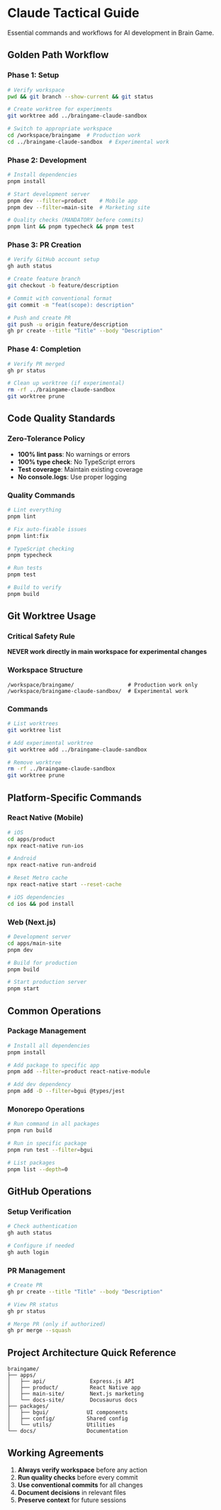 # Claude Tactical Guide

Essential commands and workflows for AI development in Brain Game.

## Golden Path Workflow

### Phase 1: Setup
```bash
# Verify workspace
pwd && git branch --show-current && git status

# Create worktree for experiments
git worktree add ../braingame-claude-sandbox

# Switch to appropriate workspace
cd /workspace/braingame  # Production work
cd ../braingame-claude-sandbox  # Experimental work
```

### Phase 2: Development
```bash
# Install dependencies
pnpm install

# Start development server
pnpm dev --filter=product    # Mobile app
pnpm dev --filter=main-site  # Marketing site

# Quality checks (MANDATORY before commits)
pnpm lint && pnpm typecheck && pnpm test
```

### Phase 3: PR Creation
```bash
# Verify GitHub account setup
gh auth status

# Create feature branch
git checkout -b feature/description

# Commit with conventional format
git commit -m "feat(scope): description"

# Push and create PR
git push -u origin feature/description
gh pr create --title "Title" --body "Description"
```

### Phase 4: Completion
```bash
# Verify PR merged
gh pr status

# Clean up worktree (if experimental)
rm -rf ../braingame-claude-sandbox
git worktree prune
```

## Code Quality Standards

### Zero-Tolerance Policy
- **100% lint pass**: No warnings or errors
- **100% type check**: No TypeScript errors
- **Test coverage**: Maintain existing coverage
- **No console.logs**: Use proper logging

### Quality Commands
```bash
# Lint everything
pnpm lint

# Fix auto-fixable issues
pnpm lint:fix

# TypeScript checking
pnpm typecheck

# Run tests
pnpm test

# Build to verify
pnpm build
```

## Git Worktree Usage

### Critical Safety Rule
**NEVER work directly in main workspace for experimental changes**

### Workspace Structure
```
/workspace/braingame/                 # Production work only
/workspace/braingame-claude-sandbox/  # Experimental work
```

### Commands
```bash
# List worktrees
git worktree list

# Add experimental worktree
git worktree add ../braingame-claude-sandbox

# Remove worktree
rm -rf ../braingame-claude-sandbox
git worktree prune
```

## Platform-Specific Commands

### React Native (Mobile)
```bash
# iOS
cd apps/product
npx react-native run-ios

# Android
npx react-native run-android

# Reset Metro cache
npx react-native start --reset-cache

# iOS dependencies
cd ios && pod install
```

### Web (Next.js)
```bash
# Development server
cd apps/main-site
pnpm dev

# Build for production
pnpm build

# Start production server
pnpm start
```

## Common Operations

### Package Management
```bash
# Install all dependencies
pnpm install

# Add package to specific app
pnpm add --filter=product react-native-module

# Add dev dependency
pnpm add -D --filter=bgui @types/jest
```

### Monorepo Operations
```bash
# Run command in all packages
pnpm run build

# Run in specific package
pnpm run test --filter=bgui

# List packages
pnpm list --depth=0
```

## GitHub Operations

### Setup Verification
```bash
# Check authentication
gh auth status

# Configure if needed
gh auth login
```

### PR Management
```bash
# Create PR
gh pr create --title "Title" --body "Description"

# View PR status
gh pr status

# Merge PR (only if authorized)
gh pr merge --squash
```

## Project Architecture Quick Reference

```
braingame/
├── apps/
│   ├── api/              Express.js API
│   ├── product/          React Native app
│   ├── main-site/        Next.js marketing
│   └── docs-site/        Docusaurus docs
├── packages/
│   ├── bgui/            UI components
│   ├── config/          Shared config
│   └── utils/           Utilities
└── docs/                Documentation
```

## Working Agreements

1. **Always verify workspace** before any action
2. **Run quality checks** before every commit
3. **Use conventional commits** for all changes
4. **Document decisions** in relevant files
5. **Preserve context** for future sessions